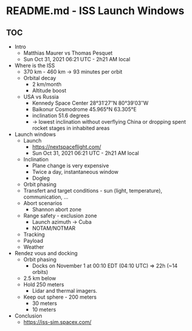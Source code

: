 # README.md - ISS Launch Windows

## TOC

* Intro
    * Matthias Maurer vs Thomas Pesquet
    * Sun Oct 31, 2021 06:21 UTC - 2h21 AM local
* Where is the ISS
    * 370 km - 460 km -> 93 minutes per orbit
    * Orbital decay
        * 2 km/month
        * Altitude boost
    * USA vs Russia
        * Kennedy Space Center 28°31′27″N 80°39′03″W
        * Baikonur Cosmodrome 45.965°N 63.305°E
        * inclination 51.6 degrees
        * -> lowest inclination without overflying China or dropping spent rocket stages in inhabited areas
* Launch windows
    * Launch
        * https://nextspaceflight.com/
        * Sun Oct 31, 2021 06:21 UTC - 2h21 AM local
    * Inclination
        * Plane change is very expensive
        * Twice a day, instantaneous window
        * Dogleg
    * Orbit phasing
    * Transfert and target conditions - sun (light, temperature), communication, ...
    * Abort scenarios
        * Shannon abort zone
    * Range safety - exclusion zone
        * Launch azimuth -> Cuba
        * NOTAM/NOTMAR
    * Tracking
    * Payload
    * Weather
* Rendez vous and docking
    * Orbit phasing
        * Docks on November 1 at 00:10 EDT (04:10 UTC) => 22h (\~14 orbits)
    * 2.5 km below
    * Hold 250 meters
        * Lidar and thermal imagers.
    * Keep out sphere - 200 meters
        * 30 meters
        * 10 meters
* Conclusion
    * https://iss-sim.spacex.com/
